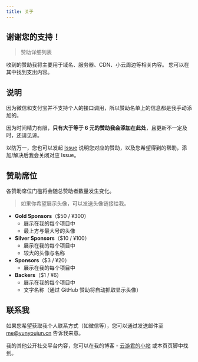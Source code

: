 ```yaml
---
title: 关于
---
```



## 谢谢您的支持！

> <router-link to="/account">赞助详细列表</router-link>

收到的赞助我将主要用于域名、服务器、CDN、小云周边等相关内容。
您可以在其中找到支出内容。

## 说明

因为微信和支付宝并不支持个人的接口调用，所以赞助名单上的信息都是我手动添加的。

因为时间精力有限，**只有大于等于 6 元的赞助我会添加在此处**，且更新不一定及时，还请见谅。

以防万一，您也可以发起 <a href="https://github.com/YunYouJun/sponsors/issues" target="_blank">Issue</a> 说明您对应的赞助，以及您希望得到的帮助，添加/解决后我会关闭对应 Issue。

## 赞助席位

各赞助席位门槛将会随总赞助者数量发生变化。

> 如果你希望展示头像，可以发送头像链接给我。

- **Gold Sponsors**（$50 / ¥300）
  - 展示在我的每个项目中
  - 最上方与最大号的头像
- **Silver Sponsors**（$10 / ¥100）
  - 展示在我的每个项目中
  - 较大的头像与名称
- **Sponsors**（$3 / ¥20）
  - 展示在我的每个项目中
- **Backers**（$1 / ¥6）
  - 展示在我的每个项目中
  - 文字名称（通过 GitHub 赞助将自动抓取显示头像）

## 联系我

如果您希望获取我个人联系方式（如微信等），您可以通过发送邮件至 <me@yunyoujun.cn> 告诉我来意。

我的其他公开社交平台内容，您可以在我的博客 - [云游君的小站](https://www.yunyoujun.cn/) 或本页页脚中找到。
